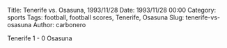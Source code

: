 Title: Tenerife vs. Osasuna, 1993/11/28
Date: 1993/11/28 00:00
Category: sports
Tags: football, football scores, Tenerife, Osasuna
Slug: tenerife-vs-osasuna
Author: carbonero


Tenerife 1 - 0 Osasuna
